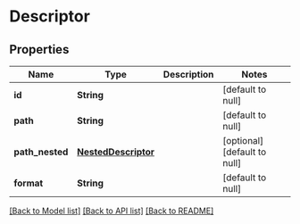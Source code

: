 # Descriptor

## Properties

| Name            | Type                                        | Description | Notes                        |
| --------------- | ------------------------------------------- | ----------- | ---------------------------- |
| **id**          | **String**                                  |             | [default to null]            |
| **path**        | **String**                                  |             | [default to null]            |
| **path_nested** | [**NestedDescriptor**](NestedDescriptor.md) |             | [optional] [default to null] |
| **format**      | **String**                                  |             | [default to null]            |

[[Back to Model list]](../README.md#documentation-for-models) [[Back to API list]](../README.md#documentation-for-api-endpoints) [[Back to README]](../README.md)
